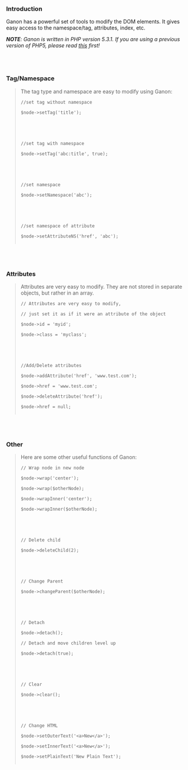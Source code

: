 ### Introduction ###

Ganon has a powerful set of tools to modify the DOM elements. It gives easy access to the namespace/tag, attributes, index, etc.

_**NOTE**: Ganon is written in PHP version 5.3.1. If you are using a previous version of PHP5, please read [this](PHP4.md) first!_

<br><br>

<h3>Tag/Namespace</h3>

<blockquote>The tag type and namespace are easy to modify using Ganon:<br>
<pre><code>//set tag without namespace<br>
$node-&gt;setTag('title');<br>
<br>
<br>
//set tag with namespace<br>
$node-&gt;setTag('abc:title', true);<br>
<br>
<br>
//set namespace<br>
$node-&gt;setNamespace('abc');<br>
<br>
<br>
//set namespace of attribute<br>
$node-&gt;setAttributeNS('href', 'abc');<br>
</code></pre></blockquote>

<br><br>

<h3>Attributes</h3>

<blockquote>Attributes are very easy to modify. They are not stored in separate objects, but rather in an array.<br>
<pre><code>// Attributes are very easy to modify,<br>
// just set it as if it were an attribute of the object<br>
$node-&gt;id = 'myid'; <br>
$node-&gt;class = 'myclass';<br>
<br>
<br>
//Add/Delete attributes<br>
$node-&gt;addAttribute('href', 'www.test.com');<br>
$node-&gt;href = 'www.test.com';<br>
$node-&gt;deleteAttribute('href');<br>
$node-&gt;href = null;<br>
</code></pre></blockquote>

<br><br>

<h3>Other</h3>

<blockquote>Here are some other useful functions of Ganon:<br>
<pre><code>// Wrap node in new node<br>
$node-&gt;wrap('center');<br>
$node-&gt;wrap($otherNode);<br>
$node-&gt;wrapInner('center');<br>
$node-&gt;wrapInner($otherNode);<br>
<br>
<br>
// Delete child<br>
$node-&gt;deleteChild(2);<br>
<br>
<br>
// Change Parent<br>
$node-&gt;changeParent($otherNode);<br>
<br>
<br>
// Detach<br>
$node-&gt;detach();<br>
// Detach and move children level up<br>
$node-&gt;detach(true);<br>
<br>
<br>
// Clear<br>
$node-&gt;clear();<br>
<br>
<br>
// Change HTML<br>
$node-&gt;setOuterText('&lt;a&gt;New&lt;/a&gt;');<br>
$node-&gt;setInnerText('&lt;a&gt;New&lt;/a&gt;');<br>
$node-&gt;setPlainText('New Plain Text');<br>
</code></pre>
